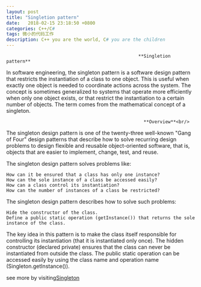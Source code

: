```yaml
---
layout: post
title: "Singletion pattern"
date:   2018-02-15 23:18:50 +0800
categories: C++/C#
tags: 微小的代码工作
description: C++ you are the world, C# you are the children
---
```

                                                     **Singletion pattern**

In software engineering, the singleton pattern is a software design pattern that restricts the instantiation of a class to one object. This is useful when exactly one object is needed to coordinate actions across the system. The concept is sometimes generalized to systems that operate more efficiently when only one object exists, or that restrict the instantiation to a certain number of objects. The term comes from the mathematical concept of a singleton.<br/>

                                                       **Overview**<br/>
                                                       
The singleton design pattern is one of the twenty-three well-known "Gang of Four" design patterns that describe how to solve recurring design problems to design flexible and reusable object-oriented software, that is, objects that are easier to implement, change, test, and reuse.

The singleton design pattern solves problems like:

    How can it be ensured that a class has only one instance?
    How can the sole instance of a class be accessed easily?
    How can a class control its instantiation?
    How can the number of instances of a class be restricted?

The singleton design pattern describes how to solve such problems:

    Hide the constructor of the class.
    Define a public static operation (getInstance()) that returns the sole instance of the class.

The key idea in this pattern is to make the class itself responsible for controlling its instantiation (that it is instantiated only once).
The hidden constructor (declared private) ensures that the class can never be instantiated from outside the class.
The public static operation can be accessed easily by using the class name and operation name (Singleton.getInstance()).


see more by visiting[Singleton](https://en.wikipedia.org/wiki/Singleton_pattern "Singleton")
